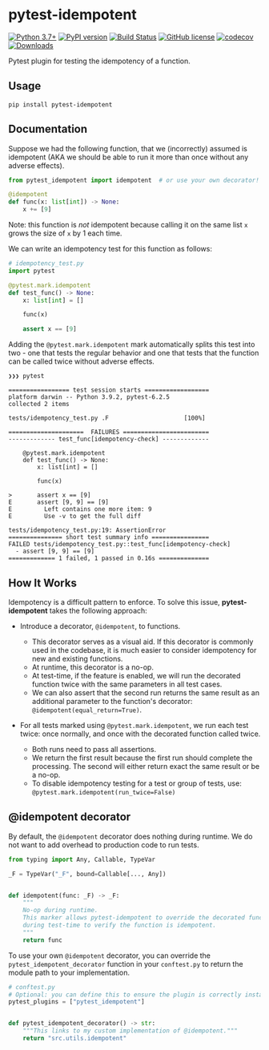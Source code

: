 # pytest-idempotent

[![Python 3.7+](https://img.shields.io/badge/python-3.7+-blue.svg)](https://www.python.org/downloads/release/python-370/)
[![PyPI version](https://badge.fury.io/py/pytest-idempotent.svg)](https://badge.fury.io/py/pytest-idempotent)
[![Build Status](https://github.com/TylerYep/pytest-idempotent/actions/workflows/test.yml/badge.svg)](https://github.com/TylerYep/pytest-idempotent/actions/workflows/test.yml)
[![GitHub license](https://img.shields.io/github/license/TylerYep/pytest-idempotent)](https://github.com/TylerYep/pytest-idempotent/blob/main/LICENSE)
[![codecov](https://codecov.io/gh/TylerYep/pytest-idempotent/branch/main/graph/badge.svg)](https://codecov.io/gh/TylerYep/pytest-idempotent)
[![Downloads](https://pepy.tech/badge/pytest-idempotent)](https://pepy.tech/project/pytest-idempotent)

Pytest plugin for testing the idempotency of a function.

## Usage

```
pip install pytest-idempotent
```

## Documentation

Suppose we had the following function, that we (incorrectly) assumed is idempotent (AKA we should be able to run it more than once without any adverse effects).

```python
from pytest_idempotent import idempotent  # or use your own decorator!

@idempotent
def func(x: list[int]) -> None:
    x += [9]
```

Note: this function is _not_ idempotent because calling it on the same list `x` grows the size of `x` by 1 each time.

We can write an idempotency test for this function as follows:

```python
# idempotency_test.py
import pytest

@pytest.mark.idempotent
def test_func() -> None:
    x: list[int] = []

    func(x)

    assert x == [9]
```

Adding the `@pytest.mark.idempotent` mark automatically splits this test into two - one that tests the regular behavior and one that tests that the function can be called twice without adverse effects.

```
❯❯❯ pytest

================= test session starts ==================
platform darwin -- Python 3.9.2, pytest-6.2.5
collected 2 items

tests/idempotency_test.py .F                     [100%]

=====================  FAILURES ========================
------------- test_func[idempotency-check] -------------

    @pytest.mark.idempotent
    def test_func() -> None:
        x: list[int] = []

        func(x)

>       assert x == [9]
E       assert [9, 9] == [9]
E         Left contains one more item: 9
E         Use -v to get the full diff

tests/idempotency_test.py:19: AssertionError
=============== short test summary info ================
FAILED tests/idempotency_test.py::test_func[idempotency-check]
  - assert [9, 9] == [9]
============= 1 failed, 1 passed in 0.16s ==============
```

## How It Works

Idempotency is a difficult pattern to enforce. To solve this issue, **pytest-idempotent** takes the following approach:

- Introduce a decorator, `@idempotent`, to functions.

  - This decorator serves as a visual aid. If this decorator is commonly used in the codebase, it is much easier to consider idempotency for new and existing functions.
  - At runtime, this decorator is a no-op.
  - At test-time, if the feature is enabled, we will run the decorated function twice with the same parameters in all test cases.
  - We can also assert that the second run returns the same result as an additional parameter to the function's decorator: `@idempotent(equal_return=True)`.

- For all tests marked using `@pytest.mark.idempotent`, we run each test twice: once normally, and once with the decorated function called twice.
  - Both runs need to pass all assertions.
  - We return the first result because the first run should complete the processing. The second will either return exact the same result or be a no-op.
  - To disable idempotency testing for a test or group of tests, use:
    `@pytest.mark.idempotent(run_twice=False)`

## @idempotent decorator

By default, the `@idempotent` decorator does nothing during runtime. We do not want to add overhead to production code to run tests.

```python
from typing import Any, Callable, TypeVar

_F = TypeVar("_F", bound=Callable[..., Any])


def idempotent(func: _F) -> _F:
    """
    No-op during runtime.
    This marker allows pytest-idempotent to override the decorated function
    during test-time to verify the function is idempotent.
    """
    return func
```

To use your own `@idempotent` decorator, you can override the `pytest_idempotent_decorator` function in your `conftest.py` to return the module path to your implementation.

```python
# conftest.py
# Optional: you can define this to ensure the plugin is correctly installed
pytest_plugins = ["pytest_idempotent"]


def pytest_idempotent_decorator() -> str:
    """This links to my custom implementation of @idempotent."""
    return "src.utils.idempotent"
```
